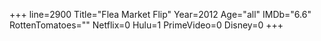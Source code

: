 +++
line=2900
Title="Flea Market Flip"
Year=2012
Age="all"
IMDb="6.6"
RottenTomatoes=""
Netflix=0
Hulu=1
PrimeVideo=0
Disney=0
+++

